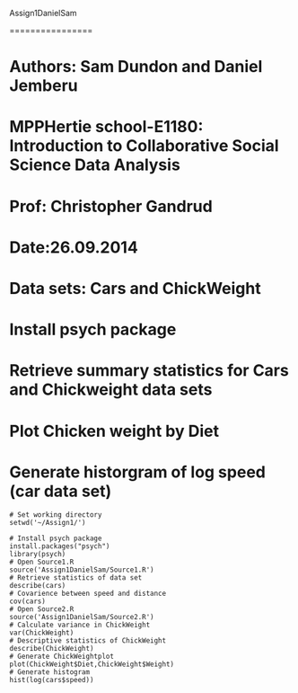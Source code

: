 Assign1DanielSam

================
# Authors: Sam Dundon and Daniel Jemberu
# MPPHertie school-E1180: Introduction to Collaborative Social Science Data Analysis
# Prof: Christopher Gandrud                 
# Date:26.09.2014
# Data sets: Cars and ChickWeight
# Install psych package
# Retrieve summary statistics for Cars and Chickweight data sets
# Plot Chicken weight by Diet 
# Generate historgram of log speed (car data set)

```{S}
# Set working directory
setwd('~/Assign1/')

# Install psych package
install.packages("psych")
library(psych)
# Open Source1.R
source('Assign1DanielSam/Source1.R')
# Retrieve statistics of data set
describe(cars)
# Covarience between speed and distance
cov(cars)
# Open Source2.R
source('Assign1DanielSam/Source2.R')
# Calculate variance in ChickWeight
var(ChickWeight)
# Descriptive statistics of ChickWeight
describe(ChickWeight)
# Generate ChickWeightplot
plot(ChickWeight$Diet,ChickWeight$Weight)
# Generate histogram
hist(log(cars$speed))

```